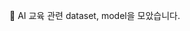 🌱 AI 교육 관련 dataset, model을 모았습니다.
<!---
- 👋 Hi, I’m @swedulab
- 👀 I’m interested in AI SW development and education.
- 🌱 I’m currently learning deep learning models.
- 💞️ I’m looking to collaborate on ...
- 📫 How to reach me ...
--->

<!---
swedulab/swedulab is a ✨ special ✨ repository because its `README.md` (this file) appears on your GitHub profile.
You can click the Preview link to take a look at your changes.
--->
